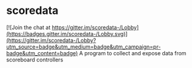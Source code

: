 # scoredata

[![Join the chat at https://gitter.im/scoredata-/Lobby](https://badges.gitter.im/scoredata-/Lobby.svg)](https://gitter.im/scoredata-/Lobby?utm_source=badge&utm_medium=badge&utm_campaign=pr-badge&utm_content=badge)
A program to collect and expose data from scoreboard controllers
